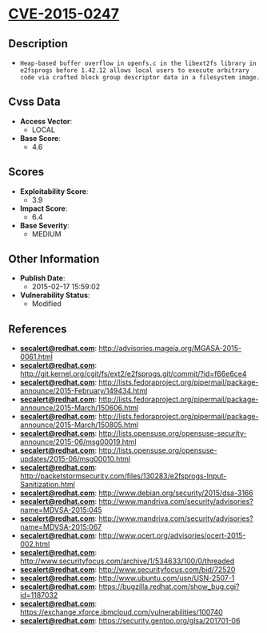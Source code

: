 
# [CVE-2015-0247](http://advisories.mageia.org/MGASA-2015-0061.html)

## Description

- `Heap-based buffer overflow in openfs.c in the libext2fs library in e2fsprogs before 1.42.12 allows local users to execute arbitrary code via crafted block group descriptor data in a filesystem image.`

## Cvss Data

- **Access Vector**:
  - LOCAL
- **Base Score**:
  - 4.6

## Scores

- **Exploitability Score**:
  - 3.9
- **Impact Score**:
  - 6.4
- **Base Severity**:
  - MEDIUM

## Other Information

- **Publish Date**:
  - 2015-02-17 15:59:02
- **Vulnerability Status**:
  - Modified

## References

- **secalert@redhat.com**: http://advisories.mageia.org/MGASA-2015-0061.html
- **secalert@redhat.com**: http://git.kernel.org/cgit/fs/ext2/e2fsprogs.git/commit/?id=f66e6ce4
- **secalert@redhat.com**: http://lists.fedoraproject.org/pipermail/package-announce/2015-February/149434.html
- **secalert@redhat.com**: http://lists.fedoraproject.org/pipermail/package-announce/2015-March/150606.html
- **secalert@redhat.com**: http://lists.fedoraproject.org/pipermail/package-announce/2015-March/150805.html
- **secalert@redhat.com**: http://lists.opensuse.org/opensuse-security-announce/2015-06/msg00019.html
- **secalert@redhat.com**: http://lists.opensuse.org/opensuse-updates/2015-06/msg00010.html
- **secalert@redhat.com**: http://packetstormsecurity.com/files/130283/e2fsprogs-Input-Sanitization.html
- **secalert@redhat.com**: http://www.debian.org/security/2015/dsa-3166
- **secalert@redhat.com**: http://www.mandriva.com/security/advisories?name=MDVSA-2015:045
- **secalert@redhat.com**: http://www.mandriva.com/security/advisories?name=MDVSA-2015:067
- **secalert@redhat.com**: http://www.ocert.org/advisories/ocert-2015-002.html
- **secalert@redhat.com**: http://www.securityfocus.com/archive/1/534633/100/0/threaded
- **secalert@redhat.com**: http://www.securityfocus.com/bid/72520
- **secalert@redhat.com**: http://www.ubuntu.com/usn/USN-2507-1
- **secalert@redhat.com**: https://bugzilla.redhat.com/show_bug.cgi?id=1187032
- **secalert@redhat.com**: https://exchange.xforce.ibmcloud.com/vulnerabilities/100740
- **secalert@redhat.com**: https://security.gentoo.org/glsa/201701-06
